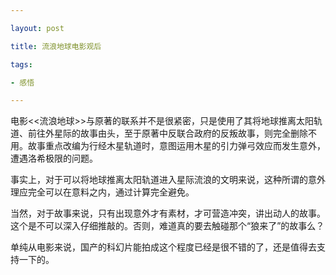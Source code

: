 ```yaml
---

layout: post

title: 流浪地球电影观后

tags:

- 感悟

---
```


电影<<流浪地球>>与原著的联系并不是很紧密，只是使用了其将地球推离太阳轨道、前往外星际的故事由头，至于原著中反联合政府的反叛故事，则完全删除不用。故事重点改编为行经木星轨道时，意图运用木星的引力弹弓效应而发生意外，遭遇洛希极限的问题。

事实上，对于可以将地球推离太阳轨道进入星际流浪的文明来说，这种所谓的意外理应完全可以在意料之内，通过计算完全避免。

当然，对于故事来说，只有出现意外才有素材，才可营造冲突，讲出动人的故事。这个是不可以深入仔细推敲的。否则，难道真的要去触碰那个“狼来了”的故事么？

单纯从电影来说，国产的科幻片能拍成这个程度已经是很不错的了，还是值得去支持一下的。
